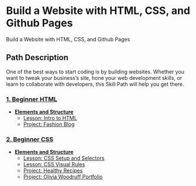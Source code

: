# Build a Website with HTML, CSS, and Github Pages

Build a Website with HTML, CSS, and Github Pages

## Path Description

One of the best ways to start coding is by building websites. Whether you want to tweak your business’s site, hone your web development skills, or learn to collaborate with developers, this Skill Path will help you get there.

### [1. Beginner HTML](html)
  - **[Elements and Structure](html/elements_and_structure)**
    * [Lesson: Intro to HTML](html/elements_and_structure/lesson)
    * [Project: Fashion Blog](html/elements_and_structure/project)
### [2. Beginner CSS](css)
  - **[Elements and Structure](css)**
    * [Lesson: CSS Setup and Selectors](css/setup_and_selectors/lesson)
    * [Lesson: CSS Visual Rules](css/visual_rules/lesson)
    * [Project: Healthy Recipes](css/project/healthy_recipes)
    * [Project: Olivia Woodruff Portfolio](css/project/olivia_woodruff_portfolio)

